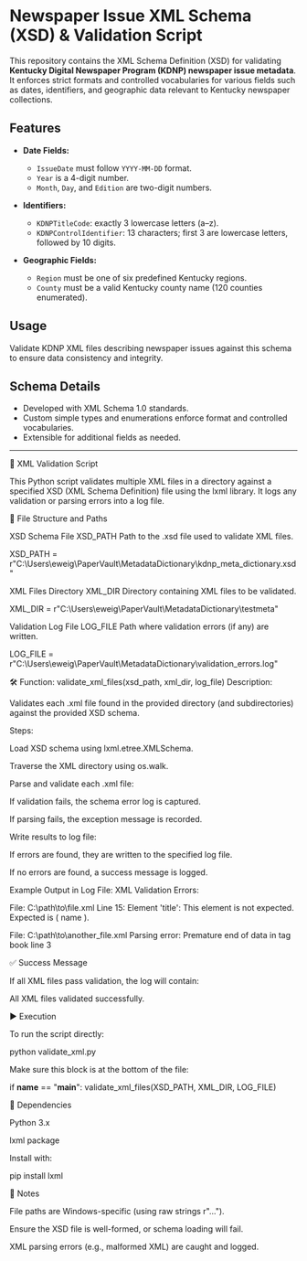 # Newspaper Issue XML Schema (XSD) & Validation Script

This repository contains the XML Schema Definition (XSD) for validating **Kentucky Digital Newspaper Program (KDNP) newspaper issue metadata**. It enforces strict formats and controlled vocabularies for various fields such as dates, identifiers, and geographic data relevant to Kentucky newspaper collections.

## Features

- **Date Fields:**
  - `IssueDate` must follow `YYYY-MM-DD` format.
  - `Year` is a 4-digit number.
  - `Month`, `Day`, and `Edition` are two-digit numbers.

- **Identifiers:**
  - `KDNPTitleCode`: exactly 3 lowercase letters (a–z).
  - `KDNPControlIdentifier`: 13 characters; first 3 are lowercase letters, followed by 10 digits.

- **Geographic Fields:**
  - `Region` must be one of six predefined Kentucky regions.
  - `County` must be a valid Kentucky county name (120 counties enumerated).

## Usage

Validate KDNP XML files describing newspaper issues against this schema to ensure data consistency and integrity.

## Schema Details

- Developed with XML Schema 1.0 standards.
- Custom simple types and enumerations enforce format and controlled vocabularies.
- Extensible for additional fields as needed.

---

📄 XML Validation Script

This Python script validates multiple XML files in a directory against a specified XSD (XML Schema Definition) file using the lxml library. It logs any validation or parsing errors into a log file.

📁 File Structure and Paths

XSD Schema File
XSD_PATH
Path to the .xsd file used to validate XML files.

XSD_PATH = r"C:\Users\eweig\PaperVault\MetadataDictionary\kdnp_meta_dictionary.xsd"


XML Files Directory
XML_DIR
Directory containing XML files to be validated.

XML_DIR = r"C:\Users\eweig\PaperVault\MetadataDictionary\testmeta"


Validation Log File
LOG_FILE
Path where validation errors (if any) are written.

LOG_FILE = r"C:\Users\eweig\PaperVault\MetadataDictionary\validation_errors.log"

🛠️ Function: validate_xml_files(xsd_path, xml_dir, log_file)
Description:

Validates each .xml file found in the provided directory (and subdirectories) against the provided XSD schema.

Steps:

Load XSD schema using lxml.etree.XMLSchema.

Traverse the XML directory using os.walk.

Parse and validate each .xml file:

If validation fails, the schema error log is captured.

If parsing fails, the exception message is recorded.

Write results to log file:

If errors are found, they are written to the specified log file.

If no errors are found, a success message is logged.

Example Output in Log File:
XML Validation Errors:

File: C:\path\to\file.xml
  Line 15: Element 'title': This element is not expected. Expected is ( name ).

File: C:\path\to\another_file.xml
  Parsing error: Premature end of data in tag book line 3

✅ Success Message

If all XML files pass validation, the log will contain:

All XML files validated successfully.

▶️ Execution

To run the script directly:

python validate_xml.py


Make sure this block is at the bottom of the file:

if __name__ == "__main__":
    validate_xml_files(XSD_PATH, XML_DIR, LOG_FILE)

🧩 Dependencies

Python 3.x

lxml package

Install with:

pip install lxml

🔐 Notes

File paths are Windows-specific (using raw strings r"...").

Ensure the XSD file is well-formed, or schema loading will fail.

XML parsing errors (e.g., malformed XML) are caught and logged.
